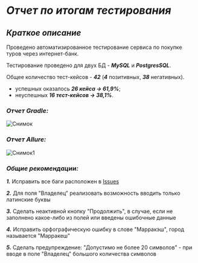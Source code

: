 # ***Отчет по итогам тестирования***
## ***Краткое описание***

Проведено автоматизированное тестирование сервиса по покупке туров через интернет-банк.

Тестирование проведено для двух БД - ***MySQL*** и ***PostgresSQL***.

Общее количество тест-кейсов - ***42*** (***4*** позитивных, ***38*** негативных).

- успешных оказалось ***26 кейса → 61,9%***;
- неуспешных ***16 тест-кейсов → 38,1%***.

### ***Отчет Gradle:***
![Снимок](https://github.com/ElenaObed/QADiplom/assets/130370912/2b4bce65-fd01-4d73-953a-182fb0215a75)

### ***Отчет Allure:***
![Снимок1](https://github.com/ElenaObed/QADiplom/assets/130370912/97b6e1b2-6b5b-44ea-8490-a3243e30e655)

### ***Общие рекомендации:***

***1.*** Исправить все баги расположен в [Issues](https://github.com/ElenaObed/QADiplom/issues)

***2.*** Для поля "Владелец" реализовать возможность вводить только латинские буквы

***3.*** Сделать неактивной кнопку "Продолжить", в случае, если не заполнено какое-либо из полей или введены ошибочные данные

***4.*** Исправить орфографическую ошибку в слове "Марракэш", город называется "Марракеш"

***5.*** Сделать предупреждение: "Допустимо не более 20 символов" - при вводе в поле "Владелец" большого количества символов
